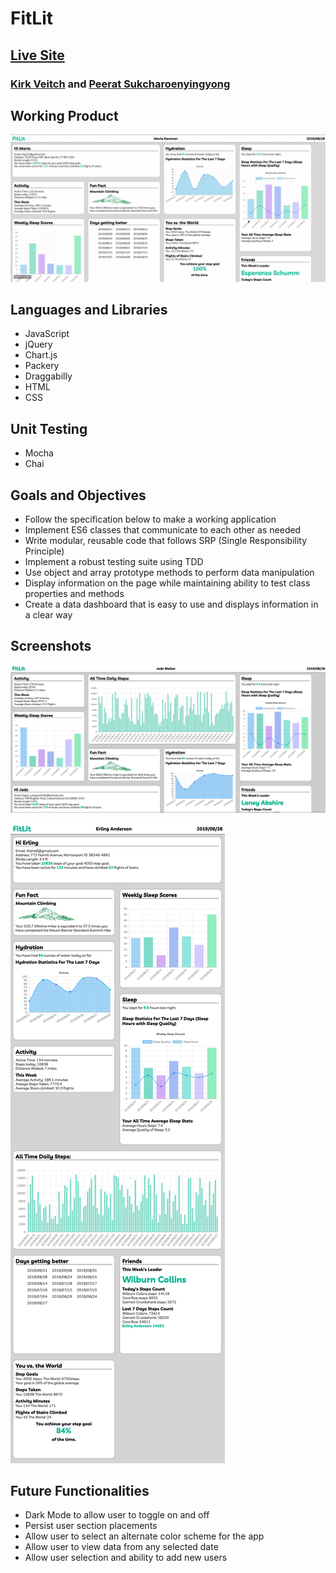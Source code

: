 # FitLit

## [Live Site](https://peeratmac.github.io/fitlit/src/index.html)

### [Kirk Veitch](https://github.com/kveitch) and [Peerat Sukcharoenyingyong](https://github.com/peeratmac)

## Working Product

![working-product-gif](screenshots/working-product.gif)

## Languages and Libraries

- JavaScript
- jQuery
- Chart.js
- Packery
- Draggabilly
- HTML
- CSS

## Unit Testing

- Mocha
- Chai

## Goals and Objectives

- Follow the specification below to make a working application
- Implement ES6 classes that communicate to each other as needed
- Write modular, reusable code that follows SRP (Single Responsibility Principle)
- Implement a robust testing suite using TDD
- Use object and array prototype methods to perform data manipulation
- Display information on the page while maintaining ability to test class properties and methods
- Create a data dashboard that is easy to use and displays information in a clear way

## Screenshots

![desktop-view-1](screenshots/desktop-view-1.png)

![desktop-view-2](screenshots/desktop-view-2.png)

## Future Functionalities

- Dark Mode to allow user to toggle on and off
- Persist user section placements
- Allow user to select an alternate color scheme for the app
- Allow user to view data from any selected date
- Allow user selection and ability to add new users
